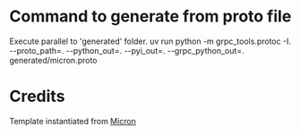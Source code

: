 # Command to generate from proto file
Execute parallel to 'generated' folder.
uv run python -m grpc_tools.protoc -I. --proto_path=. --python_out=. --pyi_out=. --grpc_python_out=. generated/micron.proto

# Credits
Template instantiated from [Micron](https://github.com/KarthikAbiram/Micron)